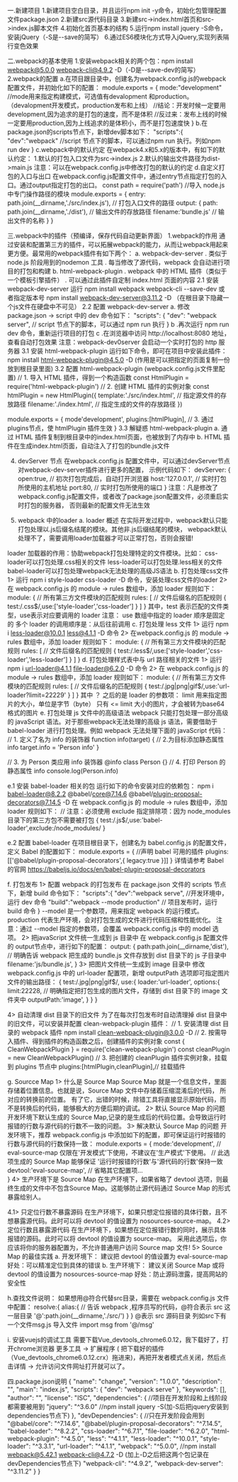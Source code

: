 
一.新建项目
1.新建项目空白目录，并且运行npm init -y命令，初始化包管理配置文件package.json
2.新建src源代码目录
3.新建src->index.html首页和src->index.js脚本文件
4.初始化首页基本的结构
5.运行npm install jquery -S命令，安装jQuery（-S是--save的简写）
6.通过ES6模块化方式导入jQuery,实现列表隔行变色效果

二.webpack的基本使用
1.安装webpack相关的两个包：npm install webpack@5.0.0 webpack-cli@4.9.2 -D（-D是--save-dev的简写）
2.webpack的配置
a.在项目跟目录中，创建名为webpack.config.js的webpack配置文件，并初始化如下的配置：
module.exports = {
    mode:"development" //mode用来指定构建模式，可选值有devalopment 和production。（devalopment开发模式，production发布和上线）
    //结论：开发时候一定要用development,因为追求的是打包的速度，而不是体积
    //反过来：发布上线的时候一定要用production,因为上线追求的是体积小，而不是打包速度快
}
b.在package.json的scripts节点下，新增dev脚本如下：
"scripts":{
    "dev":"webpack" //script 节点下的脚本，可以通过npm run 执行。列如npm run dev
}
c.webpack中的默认约定
在webpack4.x和5.x的版本中，有如下的默认约定：
1.默认的打包入口文件为src->index.js
2.默认的输出文件路径为dist->main.js
注意：可以在webpack.config.js中修改打包的默认的约定
d.自定义打包的入口与出口
在webpack.config.js配置文件中，通过entry节点指定打包的入口。通过output指定打包的出口。
const path = require('path') //导入 node.js 中专门操作路径的模块
module.exports = {
    entry: path.join(__dirname,'./src/index.js'), // 打包入口文件的路径
    output: {
        path: path.join(__dirname,'./dist'), // 输出文件的存放路径
        filename:'bundle.js' // 输出文件的名称
    }
}

三.webpack中的插件（预编译，保存代码自动更新界面）
1.webpack的作用
通过安装和配置第三方的插件，可以拓展webpack的能力，从而让webpack用起来更方便。最常用的webpack插件有如下两个：
a. webpack-dev-server 
   . 类似于 node.js 阶段用到的nodemon 工具
   . 每当修改了源代码，webpack 会自动进行项目的打包和构建
b. html-webpack-plugin
   . webpack 中的 HTML 插件（类似于一个模板引擎插件）
   . 可以通过此插件自定制 index.html 页面的内容
2.1 安装 webpack-dev-server
运行 npm install webpack webpack-cli --save-dev 或者指定版本号 npm install webpack-dev-server@3.11.2 -D （在根目录下隐藏一个js文件在硬盘中不可见）
2.2 配置 webpack-dev-server
a. 修改 package.json -> script 中的 dev 命令如下：
"scripts": {
    "dev": "webpack server", // script 节点下的脚本，可以通过 npm run 执行
}
b .再次运行 npm run dev 命令，重新运行项目的打包
c .在浏览器中访问 http://localhost:8080 地址，查看自动打包效果
注意：webpack-dev0server 会启动一个实时打包的 http 服务器
3.1 安装 html-webpack-plugin 
运行如下命令，即可在项目中安装此插件：
npm install html-webpack-plugin@4.5.0 -D (作用是可以把指定的页面复制一份放到根目录里面)
3.2 配置 html-webpack-plugin (webpack.config.js文件里配置)
// 1. 导入 HTML 插件，得到一个构造函数
const HtmlPlugin = require('html-webpack-plugin')
// 2. 创建 HTML 插件的实例对象
const htmlPlugin = new HtmlPlugin({
  template:'./src/index.html', // 指定源文件的存放路径
  filename:'./index.html', // 指定生成的文件的存放路径
})

module.exports = {
  mode'development',
  plugins:[htmlPlugin], // 3. 通过plugins节点，使 htmlPlugin 插件生效
}
3.3 解疑惑 html-webpack-plugin
a. 通过 HTML 插件复制到根目录中的index.html页面，也被放到了内存中
b. HTML 插件在生成index.html页面，自动注入了打包的bundle.js文件

4. devServer 节点
在webpack.config.js 配置文件中，可以通过devServer节点对webpack-dev-server插件进行更多的配置，
示例代码如下：
devServer: {
  open:true, // 初次打包完成后，自动打开浏览器
  host:'127.0.0.1', // 实时打包所使用的主机地址
  port:80, // 实时打包所使用的端口
}
注意：凡是修改了webpack.config.js配置文件，或者改了package.json配置文件，必须重启实时打包的服务器，
否则最新的配置文件无法生效

5. webpack 中的loader
a. loader 概述
在实际开发过程中，webpack默认只能打包处理以.js后缀名结尾的模块。其他非.js后缀结尾的模块，
webpack默认处理不了，需要调用loader加载器才可以正常打包，否则会报错!

loader 加载器的作用：协助webpack打包处理特定的文件模块。比如：
css-loader可以打包处理.css相关的文件
less-loader可以打包处理.less相关的文件
babel-loader可以打包处理webpack无法处理的高级JS语法
b. 打包处理css文件
1> 运行 npm i style-loader css-loader -D 命令，安装处理css文件的loader
2> 在 webpack.config.js 的 module -> rules 数组中，添加 loader 规则如下：
  module: { // 所有第三方文件模块的匹配规则
      rules: [ // 文件后缀名的匹配规则
          { test:/\.css$/,use:['style-loader','css-loader'] }
      ]
  }
其中，test 表示匹配的文件类型，use表示对应要调用的 loader
注意：
use 数组中指定的 loader 顺序是固定的
多个 loader 的调用顺序是：从后往前调用
c. 打包处理 less 文件
1> 运行 npm i less-loader@10.0.1 less@4.1.1 -D 命令
2> 在webpack.config.js 的 module -> rules 数组中，添加 loader 规则如下：
  module: { // 所有第三方文件模块的匹配规则
      rules: [ // 文件后缀名的匹配规则
          { test:/\.less$/,use:['style-loader','css-loader','less-loader'] }
      ]
  }
d. 打包处理样式表中与 url 路径相关的文件
1> 运行 npm i url-loader@4.1.1 file-loader@6.2.0 -D 命令
2> 在 webpack.config.js 的 module -> rules 数组中，添加 loader 规则如下：
  module: { // 所有第三方文件模块的匹配规则
      rules: [ // 文件后缀名的匹配规则
          { test:/\.jpg|png|gif$/,use:'url-loader?limit=22229' }
      ]
  }
其中 ？ 之后的是 loader 的参数项：
limit 用来指定图片的大小，单位是字节（byte）
只有 <= limit 大小的图片，才会被转为base64 格式的图片
e. 打包处理 js 文件中的高级语法
webpack 只能打包处理一部分高级的 javaScript 语法。对于那些webpack无法处理的高级 js 语法，需要借助于
 babel-loader 进行打包处理。例如 webpack 无法处理下面的 javaScript 代码：
 // 1. 定义了名为 info 的装饰器
 function info(target) {
   // 2.为目标添加静态属性 info 
   target.info = 'Person info'
 }

// 3. 为 Person 类应用 info 装饰器
@info
class Person {}
// 4. 打印 Person 的静态属性 info 
console.log(Person.info)

e.1 安装 babel-loader 相关的包
运行如下的命令安装对应的依赖包：
npm i babel-loader@8.2.2 @babel/core@7.14.6 @babel/plugin-proposal-decorators@7.14.5 -D
在 webpack.config.js 的 module -> rules 数组中，添加 loader 规则如下：
// 注意：必须使用 exclude 指定排除项：因为 node_modules 目录下的第三方包不需要被打包
{ test:/\.js$/,use:'babel-loader',exclude:/node_modules/ }

e.2 配置 babel-loader
在项目根目录下，创建名为 babel.config.js 的配置文件，定义 Babel 的配置如下：
module.exports = {
  //声明 babel 可用的插件
  plugins: [['@babel/plugin-proposal-decorators',{ legacy:true }]]
}
详情请参考 Babel 的官网 https://babeljs.io/docs/en/babel-plugin-proposal-decorators

f. 打包发布
1>  配置 webpack 的打包发布
在 package.json 文件的 scripts 节点下，新增 build 命令如下：
"scripts":{
  "dev":"webpack serve", //开发环境中，运行 dev 命令
  "build":"webpack --mode production" // 项目发布时，运行 build 命令
}
--model 是一个参数项，用来指定 webpack 的运行模式。production 代表生产环境，会对打包生成的文件进行代码压缩和性能优化。
注意：通过 --model 指定的参数项，会覆盖 webpack.config.js 中的 model 选项。
2> 把javaScript 文件统一生成到 js 目录中
在 webpack.config.js 配置文件的 output节点中，进行如下的配置：
output: {
  path:path.join(__dirname,'dist'),
  // 明确告诉 webpack 把生成的 bundle.js 文件存放到 dist 目录下的 js 子目录中
  filename:'js/bundle.js',
}
3> 把图片文件统一生成到 image 目录中
修改 webpack.config.js 中的 url-loader 配置项，新增 outputPath 选项即可指定图片文件的输出路径：
{
  test:/\.jpg|png|gif$/,
  use:{
    loader:'url-loader',
    options:{
      limit:22228,
      // 明确指定把打包生成的图片文件，存储到 dist 目录下的 image 文件夹中
      outputPath:'image',
    }
  }
}

4> 自动清理 dist 目录下的旧文件
为了在每次打包发布时自动清理掉 dist 目录中的旧文件，可以安装并配置 clean-webpack-plugin 插件：
// 1. 安装清理 dist 目录的 webpack 插件
npm install clean-webpack-plugin@3.0.0 -D
// 2. 按需导入插件、得到插件的构造函数之后，创建插件的实例对象
const { CleanWebpackPlugin } = require('clean-webpack-plugin')
const cleanPlugin = new CleanWebpackPlugin()
// 3. 把创建的 cleanPlugin 插件实例对象，挂载到 plugins 节点中
plugins:[htmlPlugin,cleanPlugin],// 挂载插件

g. Sourcce Map
1> 什么是 Source Map
Source Map 就是一个信息文件，里面存储着位置信息。也就是说，Source Map 文件中存储着压缩混淆后的代码，
所对应的转换前的位置。
有了它，出错的时候，除错工具将直接显示原始代码，而不是转换后的代码，能够极大的方便后期的调试。
2> 默认 Source Map 的问题
开发环境下默认生成的 Source Map,记录的是生成后的代码位置。会导致运行时报错的行数与源代码的行数不一致的问题。
3> 解决默认 Source Map 的问题
开发环境下，推荐 webpack.config.js 中添加如下的配置，即可保证运行时报错的行数与源代码的行数保持一致：
module.exports = {
  mode:'development',
  // eval-source-map 仅限在'开发模式'下使用，不建议在'生产模式'下使用。
  // 此选项生成的 Source Map 能够保证 '运行时报错的行数'与'源代码的行数'保持一致
  devtool:'eval-source-map',
  // 省略其它配置项...   
}
4> 生产环境下是 Source Map 
在生产环境下，如果省略了 devtool 选项，则最终生成的文件中不包含Source Map。这能够防止源代码通过
Source Map 的形式暴露给别人。

4.1> 只定位行数不暴露源码
在生产环境下，如果只想定位报错的具体行数，且不想暴露源代码。此时可以将 devtool 的值设置为 nosources-source-map。
4.2> 定位行数且暴露源代码
在生产环境下，如果想在定位报错行数的同时，展示具体报错的源码。此时可以将 devtool 的值设置为 source-map。
采用此选项后，你应该将你的服务器配置为，不允许普通用户访问 Source map 文件!
5> Source Map 的最佳实践
a. 开发环境下：
    建议把 devtool 的值设置为 eval-source-map
    好处：可以精准定位到具体的错误
b. 生产环境下：
    建议关闭 Source Map 或将 devtool 的值设置为 nosources-source-map
    好处：防止源码泄露，提高网站的安全性

h.查找文件说明：
如果想用@符合代替src目录，需要在 webpack.config.js 文件中配置：
resolve:{
  alias:{
    // 告诉 webpack ,程序员写的代码，@符合表示 src 这一层目录
    '@':path.join(__dirname,'./src/')
  }
}
@表示 src 源码目录 列如src下有一个文件msg.js 导入文件 import msg from '@/msg'

i. 安装vuejs的调试工具
需要下载Vue_devtools_chrome6.0.12，我下载好了，打开chrome浏览器 更多工具 -> 扩展程序 ( 把下载好的插件（Vue_devtools_chrome6.0.12.crx）拖进来)，再把开发者模式点关闭，然后点击详情 -> 允许访问文件网址打开就可以了。



四.package.json说明
{
    "name": "change",
    "version": "1.0.0",
    "description": "",
    "main": "index.js",
    "scripts": {
        "dev": "webpack serve"
    },
    "keywords": [],
    "author": "",
    "license": "ISC",
    "dependencies": { //项目在开发阶段和上线阶段都需要被用到
        "jquery": "^3.6.0" //npm install jquery -S(加-S后把jquery安装到dependencies节点下)
    },
    "devDependencies": {  //只在开发阶段会用到
        "@babel/core": "^7.14.6",
        "@babel/plugin-proposal-decorators": "^7.14.5",
        "babel-loader": "^8.2.2",
        "css-loader": "^6.7.1",
        "file-loader": "^6.2.0",
        "html-webpack-plugin": "^4.5.0",
        "less": "^4.1.1",
        "less-loader": "^10.0.1",
        "style-loader": "^3.3.1",
        "url-loader": "^4.1.1",
        "webpack": "^5.0.0", //npm install webpack@5.42.1 webpack-cli@4.7.2 -D (加上-D之后把这两个包记录在devDependencies节点下)
        "webpack-cli": "^4.9.2",
        "webpack-dev-server": "^3.11.2"
    }
}
